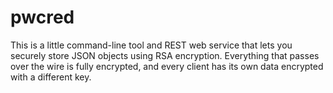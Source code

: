 pwcred
======

This is a little command-line tool and REST web service that lets you securely
store JSON objects using RSA encryption. Everything that passes over the wire is
fully encrypted, and every client has its own data encrypted with a different key.
